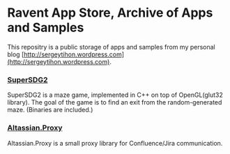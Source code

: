 Ravent App Store, Archive of Apps and Samples
===================================================

This repositry is a public storage of apps and samples from my personal blog [http://sergeytihon.wordpress.com](http://sergeytihon.wordpress.com).


### [SuperSDG2](http://sergeytihon.wordpress.com/2013/03/16/supersdg2-the-maze-game-%D1%81-opengl/)

SuperSDG2 is a maze game, implemented in C++ on top of OpenGL(glut32 library). The goal of the game is to find an exit from the random-generated maze. (Binaries are included.)

### [Altassian.Proxy](http://sergeytihon.wordpress.com/2013/06/24/confluencejira-communication-from-f-and-c/)

Altassian.Proxy is a small proxy library for Confluence/Jira communication.


